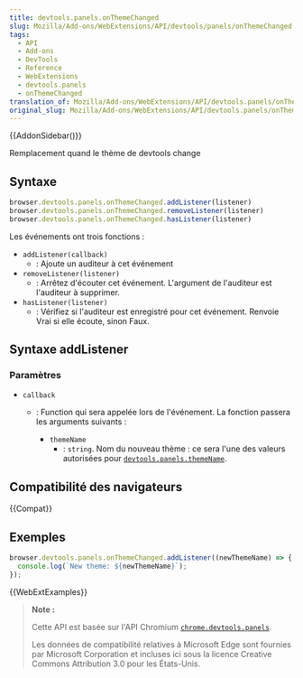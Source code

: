 ```yaml
---
title: devtools.panels.onThemeChanged
slug: Mozilla/Add-ons/WebExtensions/API/devtools/panels/onThemeChanged
tags:
  - API
  - Add-ons
  - DevTools
  - Reference
  - WebExtensions
  - devtools.panels
  - onThemeChanged
translation_of: Mozilla/Add-ons/WebExtensions/API/devtools.panels/onThemeChanged
original_slug: Mozilla/Add-ons/WebExtensions/API/devtools.panels/onThemeChanged
---
```


{{AddonSidebar()}}

Remplacement quand le thème de devtools change

## Syntaxe

```js
browser.devtools.panels.onThemeChanged.addListener(listener)
browser.devtools.panels.onThemeChanged.removeListener(listener)
browser.devtools.panels.onThemeChanged.hasListener(listener)
```

Les événements ont trois fonctions :

- `addListener(callback)`
  - : Ajoute un auditeur à cet événement
- `removeListener(listener)`
  - : Arrêtez d'écouter cet événement. L'argument de l'auditeur est l'auditeur à supprimer.
- `hasListener(listener)`
  - : Vérifiez si l'auditeur est enregistré pour cet événement. Renvoie Vrai si elle écoute, sinon Faux.

## Syntaxe addListener

### Paramètres

- `callback`

  - : Function qui sera appelée lors de l'événement. La fonction passera les arguments suivants :

    - `themeName`
      - : `string`. Nom du nouveau thème : ce sera l'une des valeurs autorisées pour [`devtools.panels.themeName`](/fr/docs/Mozilla/Add-ons/WebExtensions/API/devtools.panels/themeName).

## Compatibilité des navigateurs

{{Compat}}

## Exemples

```js
browser.devtools.panels.onThemeChanged.addListener((newThemeName) => {
  console.log(`New theme: ${newThemeName}`);
});
```

{{WebExtExamples}}

> **Note :**
>
> Cette API est basée sur l'API Chromium [`chrome.devtools.panels`](https://developer.chrome.com/extensions/devtools_panels).
>
> Les données de compatibilité relatives à Microsoft Edge sont fournies par Microsoft Corporation et incluses ici sous la licence Creative Commons Attribution 3.0 pour les États-Unis.
